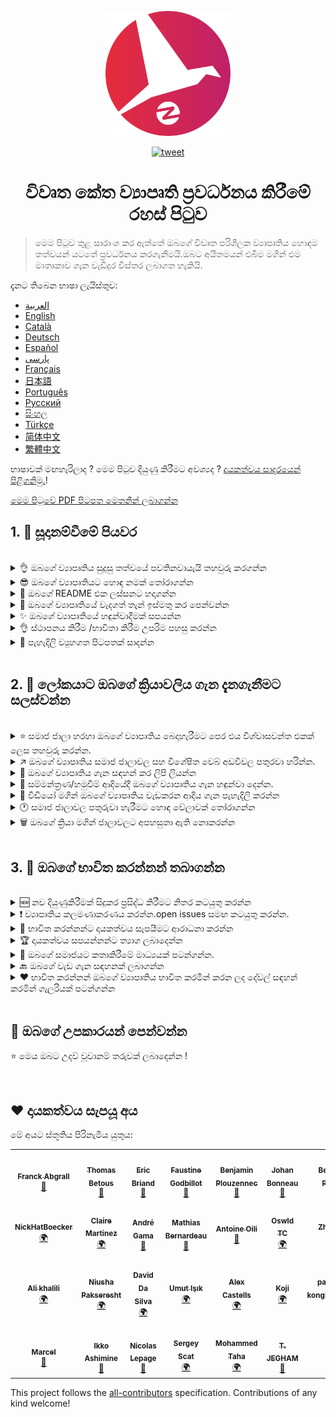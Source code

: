 <p align="center">
    <img alt="oss image" src="./imgs/zoss-logo.svg" height="200px" width="200px">
</p>

<p align="center">
  <a href="https://twitter.com/intent/tweet?text=How%20to%20promote%20your%20open-source%20projects%20@ZenikaOSS&url=https://github.com/zenika-open-source/open-source-promotion-cheat-sheet&hashtags=OpenSource,CheatSheet">
    <img alt="tweet" src="https://img.shields.io/twitter/url/https/twitter?label=Share%20on%20twitter&style=social" target="_blank" />
  </a>
</p>

<h1 align="center">විවෘත කේත ව්‍යාපෘති ප්‍රවර්ධනය කිරීමේ රහස් පිටුව </h1>

> මෙම පිටුව තුළ සාරාංශ කර ඇත්තේ ඔබගේ විවෘත පරිශීලක ව්‍යාපෘතිය හොඳම තත්වයන් යටතේ ප්‍රවර්ධනය කරගැනීමයි.ඔබට අයිතමයන් එබීම මගින්  එම මාතෘකාව ගැන වැඩිදුර විස්තර ලබාගත හැකියි.

දැනට තිබෙන භාෂා ලැයිස්තුව:

- [العربية](./README-ar.md)
- [English](./README.md)
- [Català](./README-ca.md)
- [Deutsch](./README-de.md)
- [Español](./README-es.md)
- [پارسی](./README-fa.md)
- [Français](./README-fr.md)
- [日本語](./README-jp.md)
- [Português](./README-pt.md)
- [Русский](./README-ru.md)
- [සිංහල](./README-si.md)
- [Türkçe](./README-tr.md)
- [简体中文](./README-zh-cn.md)
- [繁體中文](./README-zh-tw.md)

භාෂාවක් මඟහැරිලාද ? මෙම පිටුව දියුණු කිරීමට අවශ්‍යද ? [දායකත්වය සාදරයෙන් පිළිගනිමු.](./CONTRIBUTING.md)!

[මෙම පිටුවේ PDF පිටපත මෙතනින් ලබාගන්න](./pdf/cheat-sheet.pdf)

## 1. 🎢 සූදානම්වීමේ පියවර

<br />

<details>
<summary>👌 ඔබගේ ව්‍යාපෘතිය සුදුසු තත්වයේ පවතිනවායැයි තහවුරු කරගන්න</summary>
<p>

> භාවිතා කරන්නන් ඇදගැනීම සඳහා ඔබගේ ව්‍යාපෘතිය අඩුම ශක්‍යතා යටතේ ස්ථාවර විය යුතුය.

</p>
</details>

<details>
<summary>😎 ඔබගේ ව්‍යාපෘතියට හොඳ නමක් තෝරාගන්න</summary>
<p>

> භාවිත කරන්නන්ට පහසුවෙන් මතක තබාගතහැකි නමක් භාවිතා කරන්න.

</p>
</details>

<details>
<summary>💅 ඔබගේ README එක ලස්සනට හදාගන්න</summary>
<p>

> නරඹන්නන්ට මුලින්ම දකින්න ලැබෙන්නෙ ඔබගේ  README පිටුවයි.එය සරලව,පැහැදිලිව සහ පහසුවෙන් කියවිය හැකි ලෙස තබාගන්න. [ලස්සන README පිටු කිහිපයක්](https://github.com/matiassingers/awesome-readme).

</p>
</details>

<details>
<summary>💪 ඔබගේ ව්‍යාපෘතියේ වැදගත් තැන් ඉස්මතු කර පෙන්වන්න</summary>
<p>

> ඔබගේ ව්‍යාපෘතියේ වැදගත් තැන් හඳුනාගන්න සහ ඒවා නරඹන්නන්ට පැහැදිලිව පෙන්වීමට වගබලාගන්න.

</p>
</details>

<details>
<summary>✨ ඔබගේ ව්‍යාපෘතියේ හඳුන්වාදීමක් සපයන්න</summary>
<p>

> නරඹන්නන්ට ඔබගේ ව්‍යාපෘතියේ අරමුණ හඳුනාගැනීමට සලස්වන්න,කොහොමද ඒක වැඩකරන්නෙ,කොහොමද ඒක පාවිච්චි කරන්නෙ යනාදිය සපයන්න.හඳුන්වාදීමක් සැපයීම එය භාවිත කරන කෙනාට තෘප්තිමත් කරන්න තියන හොඳම ක්‍රමයක්.මෙවැනි ආකාරයෙන්:
>
> - ඔබගේ ව්‍යාපෘතිය වැඩකරන හැටි animated GIF එකක් විදියට
> - එහි වැඩකරන පිටපතක සබැඳියක්

</p>
</details>

<details>
<summary>👌 ස්ථාපනය කිරීම /භාවිතා කිරීම උපරිම පහසු කරන්න</summary>
<p>

> ඔබගේ ව්‍යාපෘතිය භාවිතා කිරීමට අපහසු එකක්නම් ඔබට එය නරඹන්නන් අඩුවී යා හැකිය.

</p>
</details>

<details>
<summary>📘 පැහැදිලි ව්‍යුහගත පිටපතක් සාදන්න</summary>
<p>

> ව්‍යාපෘතිය පැහැදිලි කර පිටුවක් සෑදීම ඉතා වැදගත් පියවරකි.ඔබට ඇත්තේ ඉතා කුඩා පැහැදිලි කිරීමක්නම්,එය ඔබගේ README එකට ඇතුළත් කරන්න.එසේ නොමැතිනම් ඔබ එය වෙනත් වෙබ් අඩවියක දමන්න. [vuepress](https://v1.vuepress.vuejs.org) වැනි සමහර විවෘත පරිශීලක ව්‍යාපෘති වලින් ඔබට මෙවැනි පිටුවක් සාදාගැනීමට උපකාර කල හැකිය.

 </p>
</details>

<br />

## 2. 📢 ලෝකයාට ඔබගේ ක්‍රියාවලිය ගැන දැනගැනීමට සලස්වන්න

<br />

<details>
<summary>⭐ සමාජ ජාලා හරහා ඔබගේ ව්‍යාපෘතිය බෙදාහැරීමට පෙර එය විශ්වාසවන්ත එකක් ලෙස තහවුරු කරන්න.</summary>
<p>

> බොහෝ නරඹන්නන් ඔබගේ ව්‍යාපෘතියට ඇති තරු ගණනින් එය භාවිත කරනවාද යන්න පිළිබඳව සැළකිලිමත් වේ.තරු නැතිවීමට වඩා තරු කිහිපයක් තිබීම එය බලන්නන්ට ඔබගේ ව්‍යාපෘතිය ගැන බොහෝ විශ්වාසයක් ඇතිවේ.එමනිසා සමාජජාලා වල පැතිරවීමට පෙර කිහිපදෙනෙක්ගෙන් උදව් ලබාගන්න.

</p>
</details>

<details>
<summary>↗️ ඔබගේ ව්‍යාපෘතිය සමාජ ජාලාවල සහ විශේෂිත වෙබ් අඩවිවල පතුරවා හරින්න.</summary>
<p>

> ලෝකයාට ඔබගේ වැඩ ගැන දැනුවත් කරන්න!  සමාජජාලා වල සහ විශේෂිත මාධ්‍යවල බෙදාහරින්න:
>
> - [Twitter](https://twitter.com)
> - [Linkedin](https://www.linkedin.com/)
> - [Facebook](https://www.facebook.com/)
> - [Reddit](https://www.reddit.com/)
> - [Dev.to](https://dev.to/)
> - [Lobsters](https://lobste.rs/)
> - [Hacker News](https://news.ycombinator.com/)
> - [Product Hunt](https://www.producthunt.com/)
> - [Beta page](https://betapage.co/)
> - [Human Coders](https://news.humancoders.com/)

</p>
</details>

<details>
<summary>📃 ඔබගේ ව්‍යාපෘතිය ගැන සඳහන් කර ලිපි ලියන්න</summary>
<p>

> ඔබ මුහුණ දුන්නු ප්‍රශ්ණ,භාවිතා කල තාක්ෂනයන්,ඔබගේ ව්‍යාපෘතිය වැඩ කරන හැටි ආදිය පැහැදිලි කරමින් ලිපි ලියන්න.ලිපි පලකල හැකි මාධ්‍යයන්:
>
> - [medium](https://medium.com/)
> - [dev.to](https://dev.to/)

</p>
</details>

<details>
<summary>🎤 සම්මන්ත්‍රණ/හමුවීම් ආදියේදී ඔබගේ ව්‍යාපෘතිය ගැන හඳුන්වා දෙන්න.</summary>
<p>

> සම්මන්ත්‍රණ/හමුවීම් ආදියේදී ඔබගේ ව්‍යාපෘතිය පැහැදිලි කිරීම එය ප්‍රසිද්ධ කිරීමට හැකි ක්‍රමයකි.

</p>
</details>

<details>
<summary>🎥 වීඩියෝ මගින් ඔබගේ ව්‍යාපෘතිය වැඩකරන ආදිය ගැන පැහැදිලි කරන්න</summary>
<p>

> වීඩියෝ එකක් පටිගත කිරීම ඉතා අපහසු කාර්යයකි.නමුත්,එය ඔබගේ ව්‍යාපෘතිය ප්‍රසිද්ධ කිරීමට ඉතාමත් කාර්යක්ෂම  ක්‍රමයකි.

</p>
</details>

<details>
<summary>🕐 සමාජ ජාලාවල පතුරුවා හැරීමට හොඳ වේලාවක් තෝරාගන්න</summary>
<p>

> නිවාඩු දිනවල හා සති අන්තයේදී එය පතුරවා හරින්න කටයුතු නොකරන්න.ඔබගේ ව්‍යාපෘතිය පතුරුවා හැරීමට හොඳම වේලාවක් වන්නේ සතියේ මැදයි.

</p>
</details>

<details>
<summary>🗑 ඔබගේ ක්‍රියා මගින් ජාලාවලට අපහසුතා ඇති නොකරන්න</summary>
<p>

> ඔබගේ ප්‍රසිද්ධ කිරීම් එකම මාධ්‍යයක් තුළ දෙවරක් සිදු නොකරන්න.එය ජාලය තුළට අපහසුතාවයක් විය හැකියි.එමනිසා ඔබගේ ව්‍යාපෘතියට නරක බලපෑමක් ඇතිවිය හැකියි.

</p>
</details>

<br />

## 3. 🤝 ඔබගේ භාවිත කරන්නන් තබාගන්න

<br />

<details>
<summary>🆕 නව දියුණුකිරීමක් සිදුකර ප්‍රසිද්ධ කිරීමට නිතර කටයුතු කරන්න</summary>
<p>

> ඔබගේ ව්‍යාපෘතිය අලුත් දේවල් මගින්,වෙනස් කිරීම් මගින් නිතර නිතර දියුණු කරන්න සහ changelogs සාදන්න.

</p>
</details>

<details>
<summary>❗ ව්‍යාපෘතිය කලමණාකරණය කරන්න.open issues සමඟ කටයුතු කරන්න.</summary>
<p>

> පිළිතුරු සපයා නැති issues විවෘතව තබා නොගන්න.issues විවෘත කිරීමට වෙලාව ගන්නා අය සමඟ සහයෝගයෙන් කටයුතු කරන්න. 😉

</p>
</details>

<details>
<summary>🙏 භාවිත කරන්නන්ට දායකත්වය සැපයීමට ආරාධනා කරන්න</summary>
<p>

> හොඳ ව්‍යාපෘතියක් කියන්නෙ දායකත්වය සපයන්නන් සමඟ වැඩකරන ව්‍යාපෘතියක්.issues වලට සම්බන්ධ කරමින් භාවිත කරන්නන්ව දැනුවත් කරන්න.  `contribution welcome`, `good first issue` වැනි lables යොදාගන්න. [සියලු ලේබල් බලන්න](https://help.github.com/en/articles/about-labels).

</p>
</details>

<details>
<summary>🏆 දායකත්වය සපයන්නන්ට ත්‍යාග ලබාදෙන්න</summary>
<p>

> ඔබට සහයෝගය දැක්වූ අය සමඟ හොඳින් කටයුතු කරන්න [gatsby](https://github.com/gatsbyjs/gatsby) වැනි ව්‍යාපෘති මගින් ඔබට දායකත්වය සැපයූ අයට තිලිණ පිරිනැමිය හැකිය. ඔබට එය දැරිය නොහැකි නම්,පොදු සමාජ ජාලයක ලිපියක් දමන්න(twitter වැනි ) ඔබට උදව් කල අයව සඳහන් කරමින්. ([එවැනි ලිපියකට උදාහරණයක්](https://twitter.com/FranckAbgrall/status/1139470547492978688)).  README  එක තුළ `Contributors` පිටුවක් විවෘත කර ඔවුන්ට ප්‍රසිද්ධ ලෙස ස්තූති කරන්න. එයට උදාහරණ කිහිපයක්:
>
> - [vuepress (contributors README section)](https://github.com/vuejs/vuepress#code-contributors)
> - [Rythm.js (random highlighted contributor on demo page)](https://okazari.github.io/Rythm.js/)

</p>
</details>

<details>
<summary>💬 ඔබගේ සමාජයට කතාකිරීමේ මාධ්‍යයක් පටන්ගන්න.</summary>
<p>

> Github issues එකිනෙකා අතර අදහස් හුවමාරු කිරීමට හැමවෙලාවෙම හොඳ ක්‍රමයක් නෙවෙයි.අත්‍යාවශ්‍යනම්,එනිනෙකා අතර තොරතුරු හුවමාරු කිරීමට මාධ්‍යයක් භාවිතා කරන්න :
>
> - [Discord](https://discord.com)
> - [Slack](https://slack.com)
> - [Gitter](https://gitter.im/)

</p>
</details>

<details>
<summary>🔙 ඔබගේ වැඩ ගැන සඳහනක් ලබාගන්න</summary>
<p>

> භාවිත කරන්නන්ගෙන් අදහස් ලබාගැනීමට ඔබගේ ව්‍යාපෘතිය දියුණු කරගැනීමට හොඳ ක්‍රමයකි.ඔවුන් ළඟ හොඳ අදහස් තිබෙන්නට පුලුවන් ඔබගේ ඊළඟ ව්‍යාපෘතිය දියුණු කරගැනීමට.

</p>
</details>

<details>
<summary>❤️ භාවිත කරන්නන් ඔබගේ ව්‍යාපෘතිය භාවිත කරමින් කරන ලද දේවල් සඳහන් කරමින් ගැලරියක් පටන්ගන්න</summary>
<p>

> නරඹන්නන් එය දැකීම නිසා ඔබගේ ව්‍යාපෘතිය ගැන විශ්වාසය ඇතිකර ගැනීමට පටන් ගනීවි. උදාහරණ., [the vuepress gallery](https://vuepress.gallery/).

</p>
</details>

<br />

## 🙏 ඔබගේ උපකාරයන් පෙන්වන්න

⭐️ මෙය ඔබට උදව් වූවානම් තරුවක් ලබාදෙන්න !

<br />

## ❤️ දායකත්වය සැපයූ අය

මේ අයට ස්තූතිය පිරිනැමිය යුතුය:

<!-- ALL-CONTRIBUTORS-LIST:START - Do not remove or modify this section -->
<!-- prettier-ignore-start -->
<!-- markdownlint-disable -->
<table>
  <tr>
    <td align="center"><a href="https://www.franck-abgrall.me/"><img src="https://avatars3.githubusercontent.com/u/9840435?v=4?s=100" width="100px;" alt=""/><br /><sub><b>Franck Abgrall</b></sub></a><br /><a href="https://github.com/zenika-open-source/promote-open-source-project/commits?author=kefranabg" title="Documentation">📖</a></td>
    <td align="center"><a href="https://github.com/tbetous"><img src="https://avatars3.githubusercontent.com/u/4435536?v=4?s=100" width="100px;" alt=""/><br /><sub><b>Thomas Betous</b></sub></a><br /><a href="https://github.com/zenika-open-source/promote-open-source-project/commits?author=tbetous" title="Documentation">📖</a></td>
    <td align="center"><a href="https://github.com/ebriand"><img src="https://avatars1.githubusercontent.com/u/1011902?v=4?s=100" width="100px;" alt=""/><br /><sub><b>Eric Briand</b></sub></a><br /><a href="https://github.com/zenika-open-source/promote-open-source-project/commits?author=ebriand" title="Documentation">📖</a></td>
    <td align="center"><a href="https://github.com/FaustineG"><img src="https://avatars.githubusercontent.com/u/27639429?v=4?s=100" width="100px;" alt=""/><br /><sub><b>Faustine Godbillot</b></sub></a><br /><a href="https://github.com/zenika-open-source/promote-open-source-project/commits?author=FaustineG" title="Documentation">📖</a></td>
    <td align="center"><a href="https://myvirtualstorybook.com/"><img src="https://avatars1.githubusercontent.com/u/5747538?v=4?s=100" width="100px;" alt=""/><br /><sub><b>Benjamin Plouzennec</b></sub></a><br /><a href="https://github.com/zenika-open-source/promote-open-source-project/commits?author=Okazari" title="Documentation">📖</a></td>
    <td align="center"><a href="https://github.com/Zenigata"><img src="https://avatars1.githubusercontent.com/u/1022393?v=4?s=100" width="100px;" alt=""/><br /><sub><b>Johan Bonneau</b></sub></a><br /><a href="https://github.com/zenika-open-source/promote-open-source-project/commits?author=Zenigata" title="Documentation">📖</a></td>
    <td align="center"><a href="https://github.com/bpetetot"><img src="https://avatars3.githubusercontent.com/u/516360?v=4?s=100" width="100px;" alt=""/><br /><sub><b>Benjamin Petetot</b></sub></a><br /><a href="https://github.com/zenika-open-source/promote-open-source-project/commits?author=bpetetot" title="Documentation">📖</a></td>
  </tr>
  <tr>
    <td align="center"><a href="https://nick-hat-boecker.de"><img src="https://avatars0.githubusercontent.com/u/8366071?v=4?s=100" width="100px;" alt=""/><br /><sub><b>NickHatBoecker</b></sub></a><br /><a href="#translation-NickHatBoecker" title="Translation">🌍</a></td>
    <td align="center"><a href="https://github.com/Claire"><img src="https://avatars2.githubusercontent.com/u/5114096?v=4?s=100" width="100px;" alt=""/><br /><sub><b>Claire Martinez</b></sub></a><br /><a href="#translation-claire" title="Translation">🌍</a></td>
    <td align="center"><a href="https://hazeforum.com/"><img src="https://avatars2.githubusercontent.com/u/31011359?v=4?s=100" width="100px;" alt=""/><br /><sub><b>André Gama</b></sub></a><br /><a href="https://github.com/zenika-open-source/promote-open-source-project/commits?author=andregamma" title="Documentation">📖</a></td>
    <td align="center"><a href="https://github.com/mbernardeau"><img src="https://avatars0.githubusercontent.com/u/7049049?v=4?s=100" width="100px;" alt=""/><br /><sub><b>Mathias Bernardeau</b></sub></a><br /><a href="https://github.com/zenika-open-source/promote-open-source-project/commits?author=mbernardeau" title="Documentation">📖</a></td>
    <td align="center"><a href="https://github.com/Antoineoili"><img src="https://avatars1.githubusercontent.com/u/50737365?v=4?s=100" width="100px;" alt=""/><br /><sub><b>Antoine Oili</b></sub></a><br /><a href="https://github.com/zenika-open-source/promote-open-source-project/commits?author=Antoineoili" title="Documentation">📖</a></td>
    <td align="center"><a href="https://twitter.com/dev_oswld"><img src="https://avatars1.githubusercontent.com/u/40254158?v=4?s=100" width="100px;" alt=""/><br /><sub><b>Oswld TC</b></sub></a><br /><a href="#translation-dev-oswld" title="Translation">🌍</a></td>
    <td align="center"><a href="https://yizhiyue.me"><img src="https://avatars3.githubusercontent.com/u/8545277?v=4?s=100" width="100px;" alt=""/><br /><sub><b>Zhiyue Yi</b></sub></a><br /><a href="#translation-ZhiyueYi" title="Translation">🌍</a></td>
  </tr>
  <tr>
    <td align="center"><a href="https://github.com/aliruss"><img src="https://avatars3.githubusercontent.com/u/32896351?v=4?s=100" width="100px;" alt=""/><br /><sub><b>Ali khalili</b></sub></a><br /><a href="#translation-aliruss" title="Translation">🌍</a></td>
    <td align="center"><a href="https://pakseresht.eu/"><img src="https://avatars3.githubusercontent.com/u/9018054?v=4?s=100" width="100px;" alt=""/><br /><sub><b>Niusha Pakseresht</b></sub></a><br /><a href="#translation-niusha-paks" title="Translation">🌍</a></td>
    <td align="center"><a href="https://github.com/david-dasilva"><img src="https://avatars1.githubusercontent.com/u/372391?v=4?s=100" width="100px;" alt=""/><br /><sub><b>David Da Silva</b></sub></a><br /><a href="#translation-david-dasilva" title="Translation">🌍</a></td>
    <td align="center"><a href="http://umuts.info"><img src="https://avatars2.githubusercontent.com/u/3245166?v=4?s=100" width="100px;" alt=""/><br /><sub><b>Umut Işık</b></sub></a><br /><a href="#translation-umutphp" title="Translation">🌍</a></td>
    <td align="center"><a href="https://github.com/alextremp"><img src="https://avatars0.githubusercontent.com/u/20399660?v=4?s=100" width="100px;" alt=""/><br /><sub><b>Alex Castells</b></sub></a><br /><a href="#translation-alextremp" title="Translation">🌍</a></td>
    <td align="center"><a href="https://kojikoji.ga"><img src="https://avatars0.githubusercontent.com/u/474225?v=4?s=100" width="100px;" alt=""/><br /><sub><b>Koji</b></sub></a><br /><a href="#translation-koji" title="Translation">🌍</a></td>
    <td align="center"><a href="https://github.com/MasterBrian99"><img src="https://avatars0.githubusercontent.com/u/37585474?v=4?s=100" width="100px;" alt=""/><br /><sub><b>pasindu p konghawaththa</b></sub></a><br /><a href="#translation-MasterBrian99" title="Translation">🌍</a></td>
  </tr>
  <tr>
    <td align="center"><a href="http://adsoleware.com/"><img src="https://avatars.githubusercontent.com/u/40896559?v=4?s=100" width="100px;" alt=""/><br /><sub><b>Marcel</b></sub></a><br /><a href="https://github.com/zenika-open-source/promote-open-source-project/commits?author=hackthedev" title="Documentation">📖</a></td>
    <td align="center"><a href="https://bandism.net/"><img src="https://avatars.githubusercontent.com/u/22633385?v=4?s=100" width="100px;" alt=""/><br /><sub><b>Ikko Ashimine</b></sub></a><br /><a href="https://github.com/zenika-open-source/promote-open-source-project/commits?author=eltociear" title="Documentation">📖</a></td>
    <td align="center"><a href="https://github.com/nlepage"><img src="https://avatars.githubusercontent.com/u/19571875?v=4?s=100" width="100px;" alt=""/><br /><sub><b>Nicolas Lepage</b></sub></a><br /><a href="#maintenance-nlepage" title="Maintenance">🚧</a></td>
    <td align="center"><a href="https://github.com/sergey-scat"><img src="https://avatars.githubusercontent.com/u/31442538?v=4?s=100" width="100px;" alt=""/><br /><sub><b>Sergey Scat</b></sub></a><br /><a href="#translation-sergey-scat" title="Translation">🌍</a></td>
    <td align="center"><a href="https://github.com/JustE3saR"><img src="https://avatars.githubusercontent.com/u/62352949?v=4?s=100" width="100px;" alt=""/><br /><sub><b>Mohammed Taha</b></sub></a><br /><a href="#translation-JustE3saR" title="Translation">🌍</a></td>
    <td align="center"><a href="https://github.com/Tazminia"><img src="https://avatars.githubusercontent.com/u/41241424?v=4?s=100" width="100px;" alt=""/><br /><sub><b>T. JEGHAM</b></sub></a><br /><a href="https://github.com/zenika-open-source/promote-open-source-project/pulls?q=is%3Apr+reviewed-by%3ATazminia" title="Reviewed Pull Requests">👀</a></td>
  </tr>
</table>

<!-- markdownlint-restore -->
<!-- prettier-ignore-end -->

<!-- ALL-CONTRIBUTORS-LIST:END -->

This project follows the [all-contributors](https://github.com/all-contributors/all-contributors) specification. Contributions of any kind welcome!
